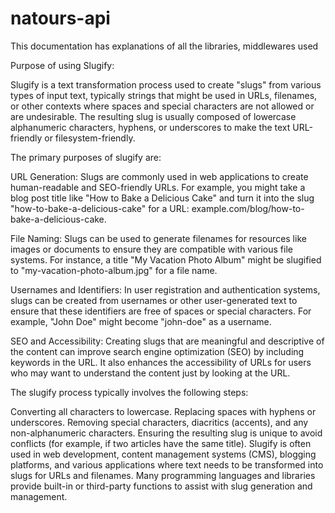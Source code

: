 # natours-api

This documentation has explanations of all the libraries, middlewares used

Purpose of using Slugify:

Slugify is a text transformation process used to create "slugs" from various types of input text, typically strings that might be used in URLs, filenames, or other contexts where spaces and special characters are not allowed or are undesirable. The resulting slug is usually composed of lowercase alphanumeric characters, hyphens, or underscores to make the text URL-friendly or filesystem-friendly.

The primary purposes of slugify are:

URL Generation: Slugs are commonly used in web applications to create human-readable and SEO-friendly URLs. For example, you might take a blog post title like "How to Bake a Delicious Cake" and turn it into the slug "how-to-bake-a-delicious-cake" for a URL: example.com/blog/how-to-bake-a-delicious-cake.

File Naming: Slugs can be used to generate filenames for resources like images or documents to ensure they are compatible with various file systems. For instance, a title "My Vacation Photo Album" might be slugified to "my-vacation-photo-album.jpg" for a file name.

Usernames and Identifiers: In user registration and authentication systems, slugs can be created from usernames or other user-generated text to ensure that these identifiers are free of spaces or special characters. For example, "John Doe" might become "john-doe" as a username.

SEO and Accessibility: Creating slugs that are meaningful and descriptive of the content can improve search engine optimization (SEO) by including keywords in the URL. It also enhances the accessibility of URLs for users who may want to understand the content just by looking at the URL.

The slugify process typically involves the following steps:

Converting all characters to lowercase.
Replacing spaces with hyphens or underscores.
Removing special characters, diacritics (accents), and any non-alphanumeric characters.
Ensuring the resulting slug is unique to avoid conflicts (for example, if two articles have the same title).
Slugify is often used in web development, content management systems (CMS), blogging platforms, and various applications where text needs to be transformed into slugs for URLs and filenames. Many programming languages and libraries provide built-in or third-party functions to assist with slug generation and management.





